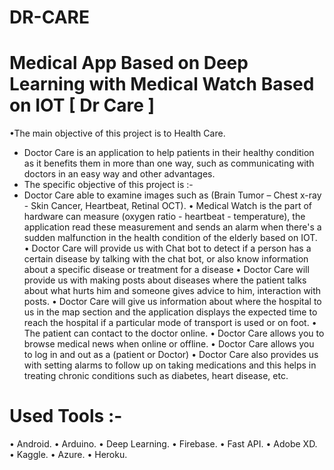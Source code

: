 # DR-CARE
# Medical App Based on Deep Learning with Medical Watch Based on IOT [ Dr Care ]  
•The main objective of this project is to Health Care.  
- Doctor Care is an application to help patients in their healthy condition as it benefits them in more than one way, such as communicating with doctors in an easy way and other advantages.  
- The specific objective of this project is :- 
- Doctor Care able to examine images such as (Brain Tumor – Chest x-ray - Skin Cancer, Heartbeat, Retinal OCT). 
• Medical Watch is the part of hardware can measure (oxygen ratio - heartbeat - temperature), the application read these measurement and sends an alarm when there's a sudden malfunction in the health condition of the elderly based on IOT. 
• Doctor Care  will provide us with Chat bot to detect if a person has a certain disease by talking with the chat bot, or also know information about a specific disease or treatment for a disease 
• Doctor Care will provide us with making posts about diseases where the patient talks about what hurts him and someone gives advice to him, interaction with posts. 
• Doctor Care will give us information about where the hospital to us in the map section and the application displays the expected time to reach the hospital if a particular mode of transport is used or on foot. 
• The patient can contact to the doctor online. 
• Doctor Care allows you to browse medical news when online or offline. 
• Doctor Care allows you to log in and out as a (patient or Doctor) 
• Doctor Care also provides us with setting alarms to follow up on taking medications and this helps in treating chronic conditions such as diabetes, heart disease, etc. 
# Used Tools :- 
• Android. 
• Arduino. 
• Deep Learning. 
• Firebase. 
• Fast API. 
• Adobe XD. 
• Kaggle. 
• Azure. 
• Heroku.
